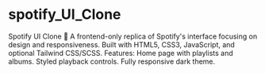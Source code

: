 # spotify_UI_Clone
Spotify UI Clone 🎨
A frontend-only replica of Spotify's interface focusing on design and responsiveness. Built with HTML5, CSS3, JavaScript, and optional Tailwind CSS/SCSS. 
Features: 
Home page with playlists and albums. 
Styled playback controls. 
Fully responsive dark theme.
